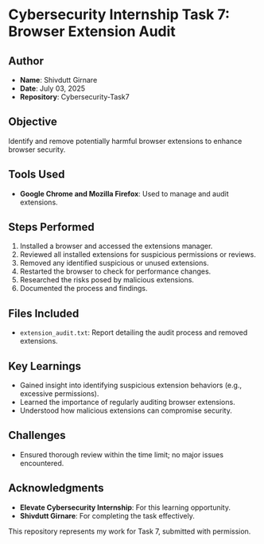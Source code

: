 # Cybersecurity Internship Task 7: Browser Extension Audit

## Author
- **Name**: Shivdutt Girnare
- **Date**: July 03, 2025
- **Repository**: Cybersecurity-Task7

## Objective
Identify and remove potentially harmful browser extensions to enhance browser security.

## Tools Used
- **Google Chrome and Mozilla Firefox**: Used to manage and audit extensions.

## Steps Performed
1. Installed a browser and accessed the extensions manager.
2. Reviewed all installed extensions for suspicious permissions or reviews.
3. Removed any identified suspicious or unused extensions.
4. Restarted the browser to check for performance changes.
5. Researched the risks posed by malicious extensions.
6. Documented the process and findings.

## Files Included
- `extension_audit.txt`: Report detailing the audit process and removed extensions.

## Key Learnings
- Gained insight into identifying suspicious extension behaviors (e.g., excessive permissions).
- Learned the importance of regularly auditing browser extensions.
- Understood how malicious extensions can compromise security.

## Challenges
- Ensured thorough review within the time limit; no major issues encountered.

## Acknowledgments
- **Elevate Cybersecurity Internship**: For this learning opportunity.
- **Shivdutt Girnare**: For completing the task effectively.

This repository represents my work for Task 7, submitted with permission.
